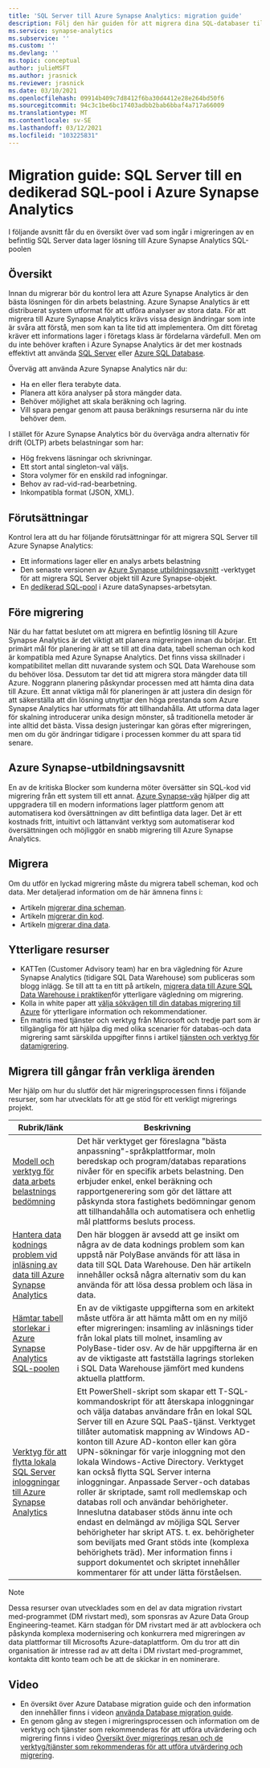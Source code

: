 ```yaml
---
title: 'SQL Server till Azure Synapse Analytics: migration guide'
description: Följ den här guiden för att migrera dina SQL-databaser till Azure Synapse Analytics SQL-poolen.
ms.service: synapse-analytics
ms.subservice: ''
ms.custom: ''
ms.devlang: ''
ms.topic: conceptual
author: julieMSFT
ms.author: jrasnick
ms.reviewer: jrasnick
ms.date: 03/10/2021
ms.openlocfilehash: 09914b409c7d8412f6ba30d4412e28e264bd50f6
ms.sourcegitcommit: 94c3c1be6bc17403adbb2bab6bbaf4a717a66009
ms.translationtype: MT
ms.contentlocale: sv-SE
ms.lasthandoff: 03/12/2021
ms.locfileid: "103225831"
---
```

# <a name="migration-guide-sql-server-to-a-dedicated-sql-pool-in-azure-synapse-analytics"></a>Migration guide: SQL Server till en dedikerad SQL-pool i Azure Synapse Analytics 
I följande avsnitt får du en översikt över vad som ingår i migreringen av en befintlig SQL Server data lager lösning till Azure Synapse Analytics SQL-poolen

## <a name="overview"></a>Översikt
Innan du migrerar bör du kontrol lera att Azure Synapse Analytics är den bästa lösningen för din arbets belastning. Azure Synapse Analytics är ett distribuerat system utformat för att utföra analyser av stora data. För att migrera till Azure Synapse Analytics krävs vissa design ändringar som inte är svåra att förstå, men som kan ta lite tid att implementera. Om ditt företag kräver ett informations lager i företags klass är fördelarna värdefull. Men om du inte behöver kraften i Azure Synapse Analytics är det mer kostnads effektivt att använda [SQL Server](https://docs.microsoft.com/sql/sql-server/) eller [Azure SQL Database](https://docs.microsoft.com/azure/azure-sql/).

Överväg att använda Azure Synapse Analytics när du:
- Ha en eller flera terabyte data.
- Planera att köra analyser på stora mängder data.
- Behöver möjlighet att skala beräkning och lagring.
- Vill spara pengar genom att pausa beräknings resurserna när du inte behöver dem.

I stället för Azure Synapse Analytics bör du överväga andra alternativ för drift (OLTP) arbets belastningar som har:
- Hög frekvens läsningar och skrivningar.
- Ett stort antal singleton-val väljs.
- Stora volymer för en enskild rad infogningar.
- Behov av rad-vid-rad-bearbetning.
- Inkompatibla format (JSON, XML).

## <a name="prerequisites"></a>Förutsättningar
Kontrol lera att du har följande förutsättningar för att migrera SQL Server till Azure Synapse Analytics: 

- Ett informations lager eller en analys arbets belastning 
- Den senaste versionen av [Azure Synapse utbildningsavsnitt](https://www.microsoft.com/en-us/download/details.aspx?id=102787) -verktyget för att migrera SQL Server objekt till Azure Synapse-objekt.
- En [dedikerad SQL-pool](../get-started-create-workspace.md) i Azure dataSynapses-arbetsytan. 

## <a name="pre-migration"></a>Före migrering
När du har fattat beslutet om att migrera en befintlig lösning till Azure Synapse Analytics är det viktigt att planera migreringen innan du börjar. Ett primärt mål för planering är att se till att dina data, tabell scheman och kod är kompatibla med Azure Synapse Analytics. Det finns vissa skillnader i kompatibilitet mellan ditt nuvarande system och SQL Data Warehouse som du behöver lösa. Dessutom tar det tid att migrera stora mängder data till Azure. Noggrann planering påskyndar processen med att hämta dina data till Azure. Ett annat viktiga mål för planeringen är att justera din design för att säkerställa att din lösning utnyttjar den höga prestanda som Azure Synapse Analytics har utformats för att tillhandahålla. Att utforma data lager för skalning introducerar unika design mönster, så traditionella metoder är inte alltid det bästa. Vissa design justeringar kan göras efter migreringen, men om du gör ändringar tidigare i processen kommer du att spara tid senare.

## <a name="azure-synapse-pathway"></a>Azure Synapse-utbildningsavsnitt
En av de kritiska Blocker som kunderna möter översätter sin SQL-kod vid migrering från ett system till ett annat. [Azure Synapse-väg](https://docs.microsoft.com/sql/tools/synapse-pathway/azure-synapse-pathway-overview) hjälper dig att uppgradera till en modern informations lager plattform genom att automatisera kod översättningen av ditt befintliga data lager. Det är ett kostnads fritt, intuitivt och lättanvänt verktyg som automatiserar kod översättningen och möjliggör en snabb migrering till Azure Synapse Analytics.

## <a name="migrate"></a>Migrera
Om du utför en lyckad migrering måste du migrera tabell scheman, kod och data. Mer detaljerad information om de här ämnena finns i:
- Artikeln [migrerar dina scheman](https://docs.microsoft.com/azure/synapse-analytics/sql-data-warehouse/sql-data-warehouse-overview-develop).
- Artikeln [migrerar din kod](https://docs.microsoft.com/azure/synapse-analytics/sql-data-warehouse/sql-data-warehouse-overview-develop).
- Artikeln [migrerar dina data](https://docs.microsoft.com/azure/synapse-analytics/sql-data-warehouse/sql-data-warehouse-overview-develop).

## <a name="additional-resources"></a>Ytterligare resurser 
- KATTen (Customer Advisory team) har en bra vägledning för Azure Synapse Analytics (tidigare SQL Data Warehouse) som publiceras som blogg inlägg. Se till att ta en titt på artikeln, [migrera data till Azure SQL Data Warehouse i praktiken](https://docs.microsoft.com/archive/blogs/sqlcat/migrating-data-to-azure-sql-data-warehouse-in-practice)för ytterligare vägledning om migrering.
- Kolla in white paper att [välja sökvägen till din databas migrering till Azure](https://azure.microsoft.com/mediahandler/files/resourcefiles/choosing-your-database-migration-path-to-azure/Choosing_your_database_migration_path_to_Azure.pdf) för ytterligare information och rekommendationer.
- En matris med tjänster och verktyg från Microsoft och tredje part som är tillgängliga för att hjälpa dig med olika scenarier för databas-och data migrering samt särskilda uppgifter finns i artikel [tjänsten och verktyg för datamigrering](https://docs.microsoft.com/azure/dms/dms-tools-matrix). 

## <a name="migration-assets-from-real-world-engagements"></a>Migrera till gångar från verkliga ärenden
Mer hjälp om hur du slutför det här migreringsprocessen finns i följande resurser, som har utvecklats för att ge stöd för ett verkligt migrerings projekt.

| Rubrik/länk                              | Beskrivning                                                                                                                       |
| --------------------------------------- | --------------------------------------------------------------------------------------------------------------------------------- |
| [Modell och verktyg för data arbets belastnings bedömning](https://github.com/Microsoft/DataMigrationTeam/tree/master/Data%20Workload%20Assessment%20Model%20and%20Tool) | Det här verktyget ger föreslagna "bästa anpassning"-språkplattformar, moln beredskap och program/databas reparations nivåer för en specifik arbets belastning. Den erbjuder enkel, enkel beräkning och rapportgenerering som gör det lättare att påskynda stora fastighets bedömningar genom att tillhandahålla och automatisera och enhetlig mål plattforms besluts process. |
| [Hantera data kodnings problem vid inläsning av data till Azure Synapse Analytics](https://azure.microsoft.com/en-us/blog/handling-data-encoding-issues-while-loading-data-to-sql-data-warehouse/) | Den här bloggen är avsedd att ge insikt om några av de data kodnings problem som kan uppstå när PolyBase används för att läsa in data till SQL Data Warehouse. Den här artikeln innehåller också några alternativ som du kan använda för att lösa dessa problem och läsa in data. |
| [Hämtar tabell storlekar i Azure Synapse Analytics SQL-poolen](https://github.com/Microsoft/DataMigrationTeam/blob/master/Whitepapers/Getting%20table%20sizes%20in%20SQL%20DW.pdf) | En av de viktigaste uppgifterna som en arkitekt måste utföra är att hämta mått om en ny miljö efter migreringen: insamling av inläsnings tider från lokal plats till molnet, insamling av PolyBase-tider osv. Av de här uppgifterna är en av de viktigaste att fastställa lagrings storleken i SQL Data Warehouse jämfört med kundens aktuella plattform. |
| [Verktyg för att flytta lokala SQL Server inloggningar till Azure Synapse Analytics](https://github.com/Microsoft/DataMigrationTeam/tree/master/IP%20and%20Scripts/MoveLogins) | Ett PowerShell-skript som skapar ett T-SQL-kommandoskript för att återskapa inloggningar och välja databas användare från en lokal SQL Server till en Azure SQL PaaS-tjänst. Verktyget tillåter automatisk mappning av Windows AD-konton till Azure AD-konton eller kan göra UPN-sökningar för varje inloggning mot den lokala Windows-Active Directory. Verktyget kan också flytta SQL Server interna inloggningar. Anpassade Server-och databas roller är skriptade, samt roll medlemskap och databas roll och användar behörigheter. Inneslutna databaser stöds ännu inte och endast en delmängd av möjliga SQL Server behörigheter har skript ATS. t. ex. behörigheter som beviljats med Grant stöds inte (komplexa behörighets träd). Mer information finns i support dokumentet och skriptet innehåller kommentarer för att under lätta förståelsen. |

> [!NOTE]
> Dessa resurser ovan utvecklades som en del av data migration rivstart med-programmet (DM rivstart med), som sponsras av Azure Data Group Engineering-teamet. Kärn stadgan för DM rivstart med är att avblockera och påskynda komplexa modernisering och konkurrera med migreringen av data plattformar till Microsofts Azure-dataplattform. Om du tror att din organisation är intresse rad av att delta i DM rivstart med-programmet, kontakta ditt konto team och be att de skickar in en nominerare.

## <a name="videos"></a>Video
- En översikt över Azure Database migration guide och den information den innehåller finns i videon [använda Database migration guide](https://azure.microsoft.com/resources/videos/how-to-use-the-azure-database-migration-guide/).
- En genom gång av stegen i migreringsprocessen och information om de verktyg och tjänster som rekommenderas för att utföra utvärdering och migrering finns i video [Översikt över migrerings resan och de verktyg/tjänster som rekommenderas för att utföra utvärdering och migrering](https://azure.microsoft.com/resources/videos/overview-of-migration-and-recommended-tools-services/).